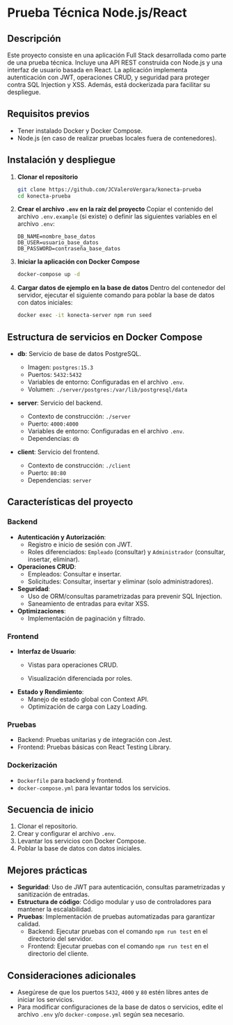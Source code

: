 # Prueba Técnica Node.js/React

## Descripción

Este proyecto consiste en una aplicación Full Stack desarrollada como parte de una prueba técnica. Incluye una API REST construida con Node.js y una interfaz de usuario basada en React. La aplicación implementa autenticación con JWT, operaciones CRUD, y seguridad para proteger contra SQL Injection y XSS. Además, está dockerizada para facilitar su despliegue.

## Requisitos previos

- Tener instalado Docker y Docker Compose.
- Node.js (en caso de realizar pruebas locales fuera de contenedores).

## Instalación y despliegue

1. **Clonar el repositorio**

   ```bash
   git clone https://github.com/JCValeroVergara/konecta-prueba
   cd konecta-prueba
   ```

2. **Crear el archivo `.env` en la raíz del proyecto**
   Copiar el contenido del archivo `.env.example` (si existe) o definir las siguientes variables en el archivo `.env`:

   ```env
   DB_NAME=nombre_base_datos
   DB_USER=usuario_base_datos
   DB_PASSWORD=contraseña_base_datos
   ```

3. **Iniciar la aplicación con Docker Compose**

   ```bash
   docker-compose up -d
   ```

4. **Cargar datos de ejemplo en la base de datos**
   Dentro del contenedor del servidor, ejecutar el siguiente comando para poblar la base de datos con datos iniciales:

   ```bash
   docker exec -it konecta-server npm run seed
   ```

## Estructura de servicios en Docker Compose

- **db**: Servicio de base de datos PostgreSQL.
  - Imagen: `postgres:15.3`
  - Puertos: `5432:5432`
  - Variables de entorno: Configuradas en el archivo `.env`.
  - Volumen: `./server/postgres:/var/lib/postgresql/data`

- **server**: Servicio del backend.
  - Contexto de construcción: `./server`
  - Puerto: `4000:4000`
  - Variables de entorno: Configuradas en el archivo `.env`.
  - Dependencias: `db`

- **client**: Servicio del frontend.
  - Contexto de construcción: `./client`
  - Puerto: `80:80`
  - Dependencias: `server`

## Características del proyecto

### Backend

- **Autenticación y Autorización**:
  - Registro e inicio de sesión con JWT.
  - Roles diferenciados: `Empleado` (consultar) y `Administrador` (consultar, insertar, eliminar).
- **Operaciones CRUD**:
  - Empleados: Consultar e insertar.
  - Solicitudes: Consultar, insertar y eliminar (solo administradores).
- **Seguridad**:
  - Uso de ORM/consultas parametrizadas para prevenir SQL Injection.
  - Saneamiento de entradas para evitar XSS.
- **Optimizaciones**:
  - Implementación de paginación y filtrado.

### Frontend

- **Interfaz de Usuario**:
  - Vistas para operaciones CRUD.

  - Visualización diferenciada por roles.
- **Estado y Rendimiento**:
  - Manejo de estado global con Context API.
  - Optimización de carga con Lazy Loading.

### Pruebas

- Backend: Pruebas unitarias y de integración con Jest.
- Frontend: Pruebas básicas con React Testing Library.

### Dockerización

- `Dockerfile` para backend y frontend.
- `docker-compose.yml` para levantar todos los servicios.

## Secuencia de inicio

1. Clonar el repositorio.
2. Crear y configurar el archivo `.env`.
3. Levantar los servicios con Docker Compose.
4. Poblar la base de datos con datos iniciales.

## Mejores prácticas

- **Seguridad**: Uso de JWT para autenticación, consultas parametrizadas y sanitización de entradas.
- **Estructura de código**: Código modular y uso de controladores para mantener la escalabilidad.
- **Pruebas**: Implementación de pruebas automatizadas para garantizar calidad.
  - Backend: Ejecutar pruebas con el comando `npm run test` en el directorio del servidor.
  - Frontend: Ejecutar pruebas con el comando `npm run test` en el directorio del cliente.


## Consideraciones adicionales

- Asegúrese de que los puertos `5432`, `4000` y `80` estén libres antes de iniciar los servicios.
- Para modificar configuraciones de la base de datos o servicios, edite el archivo `.env` y/o `docker-compose.yml` según sea necesario.